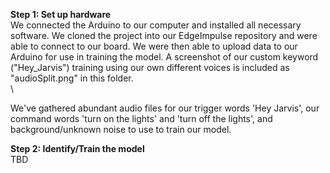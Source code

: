 **Step 1: Set up hardware** \
We connected the Arduino to our computer and installed all necessary software. We cloned the project into our EdgeImpulse repository and were able to connect to our board. We were then able to upload data to our Arduino for use in training the model. A screenshot of our custom keyword ("Hey_Jarvis") training using our own different voices is included as "audioSplit.png" in this folder. \
 \

We've gathered abundant audio files for our trigger words 'Hey Jarvis', our command words 'turn on the lights' and 'turn off the lights', and background/unknown noise to use to train our model.
 
**Step 2: Identify/Train the model** \
TBD
